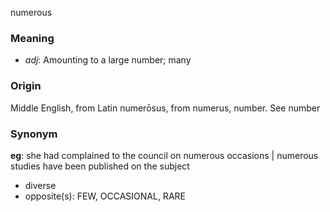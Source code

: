numerous
### Meaning
+ _adj_: Amounting to a large number; many

### Origin

Middle English, from Latin numerōsus, from numerus, number. See number

### Synonym

__eg__: she had complained to the council on numerous occasions | numerous studies have been published on the subject

+ diverse
+ opposite(s): FEW, OCCASIONAL, RARE


